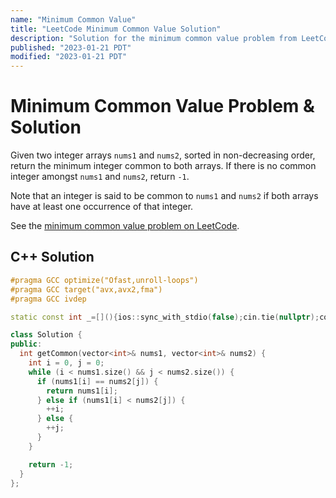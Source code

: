```yaml
---
name: "Minimum Common Value"
title: "LeetCode Minimum Common Value Solution"
description: "Solution for the minimum common value problem from LeetCode."
published: "2023-01-21 PDT"
modified: "2023-01-21 PDT"
---
```


# Minimum Common Value Problem & Solution

Given two integer arrays `nums1` and `nums2`, sorted in non-decreasing order, return the minimum integer common to both arrays.
If there is no common integer amongst `nums1` and `nums2`, return `-1`.

Note that an integer is said to be common to `nums1` and `nums2` if both arrays have at least one occurrence of that integer.

See the [minimum common value problem on LeetCode](https://leetcode.com/problems/minimum-common-value).

## C++ Solution

```cpp
#pragma GCC optimize("Ofast,unroll-loops")
#pragma GCC target("avx,avx2,fma")
#pragma GCC ivdep

static const int _=[](){ios::sync_with_stdio(false);cin.tie(nullptr);cout.tie(nullptr);return 0;}();

class Solution {
public:
  int getCommon(vector<int>& nums1, vector<int>& nums2) {
    int i = 0, j = 0;
    while (i < nums1.size() && j < nums2.size()) {
      if (nums1[i] == nums2[j]) {
        return nums1[i];
      } else if (nums1[i] < nums2[j]) {
        ++i;
      } else {
        ++j;
      }
    }

    return -1;
  }
};
```
